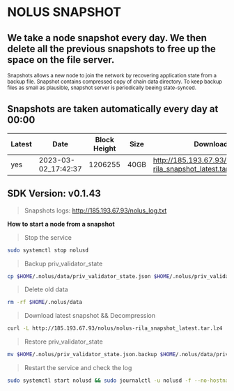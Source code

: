 # NOLUS SNAPSHOT

## We take a node snapshot every day. We then delete all the previous snapshots to free up the space on the file server.

<sub>
Snapshots allows a new node to join the network by recovering application state from a backup file. Snapshot contains compressed copy of chain data directory. To keep backup files as small as plausible, snapshot server is periodically beeing state-synced.
</sub>

## Snapshots are taken automatically every day at 00:00

| Latest | Date | Block Height | Size | Download
| ------ | ------ | ------ | ------ | ------ |
| yes | 2023-03-02_17:42:37 | 1206255 | 40GB | http://185.193.67.93/nolus/nolus-rila_snapshot_latest.tar.lz4

## SDK Version: v0.1.43

> Snapshots logs: http://185.193.67.93/nolus_log.txt

**How to start a node from a snapshot**

> Stop the service
```sh
sudo systemctl stop nolusd
```
> Backup priv_validator_state
```sh
cp $HOME/.nolus/data/priv_validator_state.json $HOME/.nolus/priv_validator_state.json.backup
```
> Delete old data
```sh
rm -rf $HOME/.nolus/data
```
> Download latest snapshot && Decompression
```sh
curl -L http://185.193.67.93/nolus/nolus-rila_snapshot_latest.tar.lz4 | tar -Ilz4 -xf - -C $HOME/.nolus
```
> Restore priv_validator_state
```sh
mv $HOME/.nolus/priv_validator_state.json.backup $HOME/.nolus/data/priv_validator_state.json
```
> Restart the service and check the log
```sh
sudo systemctl start nolusd && sudo journalctl -u nolusd -f --no-hostname -o cat
```
